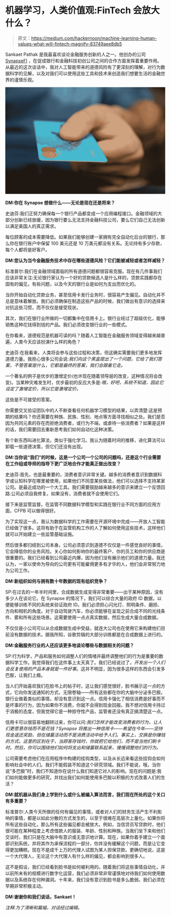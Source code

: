 # 机器学习，人类价值观:FinTech 会放大什么？

> 原文：<https://medium.com/hackernoon/machine-learning-human-values-what-will-fintech-magnify-83749aee8db5>

Sankaet Pathak 是我最喜欢谈论金融服务创新的人之一。他创办的公司 [SynapseFI](https://synapsefi.com/) ，在促成银行和金融科技初创公司之间的合作方面发挥着重要作用。从最近的这次谈话中，我对人工智能带来的道德风险有了更深刻的理解，对行为数据科学的见解，以及对我们可以使用这些工具和技术来创造我们想要生活的金融世界的谨慎乐观。

![](img/8b2e5b250245b2829874b267b7dfcd2b.png)

**DM:你在 Synapse 想做什么——无论是现在还是将来？**

史迪芬:我们正努力确保每一个银行产品都变成一个应用编程接口。金融领域的大部分创新已经放缓，因为银行要么无法支持金融科技公司，要么它们自己无法创新以满足美国人的真正需求。

每位顾客的成本需要降低。如果我们能够创建一家拥有完全自动化后台的银行，那么你在银行账户中保留 100 美元还是 10 万美元都没有关系。无论持有多少存款，每个人都将是好客户。

**DM:您认为当今金融服务技术中存在哪些道德风险？它们能被减轻或者怎样减轻？**

标准普尔:我们在金融领域面临的所有道德问题都很容易克服。现在有几件事我们应该非常关注:无论银行家认为一个好的贷款候选人是什么样的，贷款实践都存在固有的偏见，有些问题，以及今天的银行业是如何为支出而优化的。

当你开始自动化贷款业务，甚至信用卡发行业务时，很容易产生偏见。自动化并不总是意味着解放。我们必须确保在制造这些产品的时候，我们做出有意识的选择来对抗这些习惯，而不仅仅是接受现状。

其次，我们在银行业所做的一切都集中在信用卡上。银行业经过了超级优化，能够销售这种花钱得到钱的产品。我们必须改变银行业的一些模式。

在你看来，道德规范是机器可读的吗？随着人工智能在金融服务领域变得越来越普遍，人类今天应该扮演什么样的角色？

史迪芬:在我看来，人类将会参与这些过程和决策，但这确实需要我们更多地发挥道德力量。我担心很多公司会说:*我们向这个黑盒提出了一个问题，它给了我们答案，不管答案是什么，它都是最终的答案，我们会跟着它走。*

一个著名的例子是优步的激增定价(也许现在随着领导层的改变，这种情况将会改变)。当某种灾难发生时，优步最初的反应大多是:*哦，好吧，系统不知道，因此它设定了激增定价，所以它是激增定价。*

这些是不可接受的答案。

你需要交叉验证团队中的人不断查看任何机器学习模型的结果，以弄清楚:这是预期的结果吗？你还需要在种族、民族、性别、地点等方面寻找相似之处。我们是否因为共同元素的存在而拒绝消费者，或行为不端，或虐待一些消费者？如果是这样的话，我们需要回去重新思考我们如何自动化这种决策。

有个新东西叫进化算法，类似于强化学习。我认为随着时间的推移，进化算法可以卸载一些道德决策，但它们还没有出现。

**DM:当你说“我们”的时候，这是一个公司一个公司的问题吗，还是这个行业需要在工作组或导师的指导下更广泛地合作才能真正做出改变？**

史迪芬:首先，也是最重要的，消费者意识非常关键。越多的消费者意识到数据科学或认知科学在哪里被使用，如果他们不同意某些做法，他们可以选择不支持某家公司。是最近成功的一个大工具。我们需要鼓励越来越多的意识来建立一个反馈回路:公司必须自我修复。如果没有，消费者就不会使用它们。

接下来是监管监督。在监管不同数据科学模型和实践在银行业不同方面的应用方面，CFPB 可以做得很好。

为了实现这一点，我认为数据科学的工作需要在开源环境中完成——开放人工智能已经做了很多。这将有助于在监管机构工作的人了解如何使用这些技术，这样他们就可以开始建立一些监管基础设施。

然后很多都归结到公司本身。公司必须意识到道德不仅仅是一件感觉良好的事情，它会降低你的业务风险。关心你如何影响你的最终客户、你的员工和你的供应商是很重要的。我们已经看到公司最近内爆，因为他们没有展示他们的道德力量。我还认为，一家以使命为导向的公司更有可能雇佣更多有才华的人，他们会非常努力地为公司工作。

**DM:新组织如何与拥有数十年数据的现有组织竞争？**

SP:在过去的一年半时间里，合成数据生成变得非常重要——出于某种原因，没有多少人在谈论它。在 Synapse 的情况下，我们可以综合大量的政府 ID 数据，以便能够训练不同的系统来验证政府 ID。我们必须担心闪光灯、照明条件、磨损、方向和相机的角度。对于自动驾驶汽车，你必须能够在呈现之前合成不同的光线条件、雾和所有这些场景。这需要使用一点点真实数据，然后生成大量合成数据。

不仅仅是小公司可以从合成数据生成中受益，就连大公司也在使用它来构建他们目前没有数据的技术。据我所知，谷歌剪辑的大部分训练都是在合成数据上进行的。

**DM:金融服务行业的人还应该更多地谈论哪些与数据相关的问题？**

SP:行为科学，产品和服务如何调整人们的情绪并最终调整他们的行为是重要的数据科学工作。我觉得我们在这件事上太天真了。我们已经说过了，*开发出一个人们会反复使用的产品本身就是一件好事*。这并不明显，因为很多这样的东西会引发多巴胺，让我们上瘾。

当人们开始喜欢我们在脸书上的帖子时，这让我们感觉很好，脸书展示这一点的方式，它向你发送通知的方式，无限卷轴——所有这些都在你的大脑中分泌多巴胺。银行业做着类似的事情，却没有意识到这一点。信用卡强化了相信消费是好事而不是坏事的行为，因为如果你不消费，你就不会得到现金回报。我不想对信用卡持过于消极的态度，但我觉得它是一种掠夺性产品，监管者还没有真正搞清楚这一点。

信用卡可以很容易地翻转过来，你可以问:*我们怎样才能改变消费者的行为，让人们更愿意存钱而不是花钱？Synapse 将推出一种信用卡——希望在今年——坚持现金返还奖励，但在储蓄活动而不是消费活动中给予人们。事实上，交换是你赚钱的方式。这里的区别在于，当顾客存钱时，你就把它给他们，而不是当他们刷卡时。然后，你可以围绕他们如何将支出和储蓄联系起来，慢慢调整他们的行为。*

公司需要考虑他们在应用程序中构建的挂钩类型，以及从长远来看这些挂钩会如何影响社会中的人们。我们不能假装不知道这个研究领域。我们不能说，哦，当你说“多巴胺”时，我们不知道你在说什么我们知道它对人的影响。现在的问题是:我们如何能做更多的研究，并找出我们如何能使用多巴胺以积极的方式改善人们的生活？

**DM:就机器从我们身上学到什么或什么被编入算法而言，我们现在所处的这个关口有多重要？**

标准普尔:人类今天所做的任何有偏见的事情，或者对人们的财务生活产生不利影响的事情，都是以如此分散的方式发生的，以至于很难在高层次上量化。如果你将所有这些自动化，那么所有这些偏见都会被放大。例如，当信贷员写贷款时，他们很可能在某种程度上考虑借款人的服装、年龄、性别和种族。当我们坐下来和他们交谈时，我们只是在大脑中有意识或无意识地计算。现在，如果你着手建立一个面部识别系统，并将其作为承保流程的一部分，你并没有缓解这个问题，而是让它变得更加糟糕。现在不是成千上万的代理人试图为某人担保贷款。更确切地说，这是一个大代理人，无论这个大代理人有什么样的偏见，都会影响到很多人。

这不是假设，我们已经看到脸书是如何被利用的。随着我们将这些事情自动化，并以前所未有的规模进行数字化运营，我们必须非常非常谨慎地对待我们如何使用数据以及系统存在何种漏洞。十年来，我们没有意识到脸书是多么脆弱。我们必须在早期非常积极主动。

**DM:谢谢你和我们谈话，Sankaet！**

*注释:为了清晰和篇幅，对话经过编辑。*